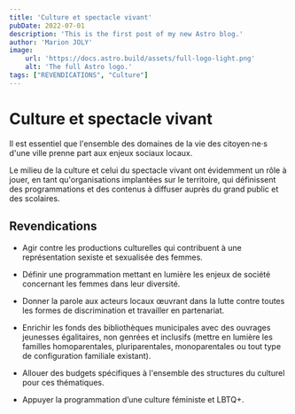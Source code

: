 ```yaml
---
title: 'Culture et spectacle vivant'
pubDate: 2022-07-01
description: 'This is the first post of my new Astro blog.'
author: 'Marion JOLY'
image:
    url: 'https://docs.astro.build/assets/full-logo-light.png'
    alt: 'The full Astro logo.'
tags: ["REVENDICATIONS", "Culture"]
---
```

# Culture et spectacle vivant

Il est essentiel que l'ensemble des domaines de la vie des citoyen·ne·s d'une ville prenne part aux enjeux sociaux locaux. 
    
Le milieu de la culture et celui du spectacle vivant ont évidemment un rôle à jouer, en tant qu'organisations implantées sur le territoire, 
qui définissent des programmations et des contenus à diffuser auprès du grand public et des scolaires.

 
## Revendications 

- Agir contre les productions culturelles qui contribuent à une représentation sexiste et sexualisée des femmes.

- Définir une programmation mettant en lumière les enjeux de société concernant les femmes dans leur diversité.

- Donner la parole aux acteurs locaux œuvrant dans la lutte contre toutes les formes de discrimination et travailler en partenariat.

- Enrichir les fonds des bibliothèques municipales avec des ouvrages jeunesses égalitaires, non genrées et inclusifs (mettre en lumière les familles homoparentales, pluriparentales, monoparentales ou tout type de configuration familiale existant).

- Allouer des budgets spécifiques à l'ensemble des structures du culturel pour ces thématiques.

- Appuyer la programmation d’une culture féministe et LBTQ+.
